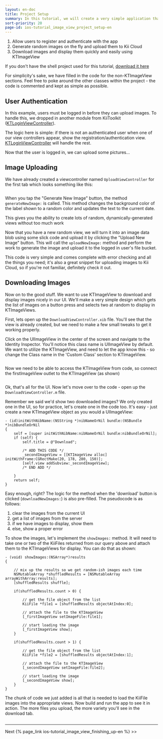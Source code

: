 ```yaml
---
layout: en-doc
title: Project Setup
summary: In this tutorial, we will create a very simple application that does the following.
sort-priority: 20
page-id: ios-tutorial_image_view_project_setup-en
---
```

1. Allow users to register and authenticate with the app
2. Generate random images on the fly and upload them to Kii Cloud
3. Download images and display them quickly and easily using KTImageView

If you don't have the shell project used for this tutorial,
[download it here](http://blog.kii.com/downloads/KTImageView/KTImageViewSample-Stubbed.zip)

For simplicity's sake, we have filled in the code for the non-KTImageView
sections. Feel free to poke around the other classes within the project - the
code is commented and kept as simple as possible.


## User Authentication

In this example, users must be logged in before they can upload images. To
handle this, we dropped in another module from KiiToolkit
([KTLoginViewController](http://documentation.kii.com/en/ktloginviewcontroller-ios)).

The logic here is simple: if there is not an authenticated user when one of our
view controllers appear, show the registration/authentication view.
[KTLoginViewController](http://documentation.kii.com/en/ktloginviewcontroller-ios)
will handle the rest.

Now that the user is logged in, we can upload some pictures...


## Image Uploading

We have already created a viewcontroller named `UploadViewController` for the
first tab which looks something like this:

<p align="center"><img src="01.png" alt="" style="border:0;" /></p>

When you tap the "Generate New Image" button, the method `generateNewImage:` is
called. This method changes the background color of the label shown to a random
color and updates the text to the current date.

This gives you the ability to create lots of random, dynamically-generated
views without too much work

Now that you have a new random view, we will turn it into an image data blob
using some slick code and upload it by clicking the "Upload New Image" button.
This will call the `uploadNewImage:` method and perform the work to generate the
image and upload it to the logged in user's file bucket.

This code is very simple and comes complete with error checking and all the
things you need; it's also a great snippet for uploading images to Kii Cloud,
so if you're not familiar, definitely check it out.


## Downloading Images

Now on to the good stuff. We want to use KTImageView to download and display
images nicely in our UI. We'll make a very simple design which gets the list of
images on a button press and selects two at random to display in KTImageViews.

First, lets open up the `DownloadViewController.xib` file. You'll see that the
view is already created, but we need to make a few small tweaks to get it
working properly.

Click on the UIImageView in the center of the screen and navigate to the
Identity Inspector. You'll notice this class name is UIImageView by default. We
want to utilize the KTImageView, and need to let the app know this - so change
the Class name in the 'Custom Class' section to KTImageView.

<p align="center"><img src="02.png" alt="" style="border:0;" /></p>

Now we need to be able to access the KTImageView from code, so connect the firstImageView outlet to the KTImageView (as shown)

<p align="center"><img src="03.png" alt="" style="border:0;" /></p>

Ok, that's all for the UI. Now let's move over to the code - open up the
`DownloadViewController.m` file.

Remember we said we'd show two downloaded images? We only created one in the
UI, so for practice, let's create one in the code too. It's easy - just create
a new KTImageView object as you would a UIImageView:

```objc
- (id)initWithNibName:(NSString *)nibNameOrNil bundle:(NSBundle *)nibBundleOrNil
{
    self = [super initWithNibName:nibNameOrNil bundle:nibBundleOrNil];
    if (self) {
        self.title = @"Download";
        
        /* ADD THIS CODE */
        _secondImageView = [[KTImageView alloc] initWithFrame:CGRectMake(20, 178, 280, 150)];
        [self.view addSubview:_secondImageView];
        /* END ADD */
        
    }
    return self;
}
```

Easy enough, right? The logic for the method when the 'download' button is
clicked (`downloadNewImages:`) is also pre-filled.  The pseudocode is as
follows:

1. clear the images from the current UI
2. get a list of images from the server
3. if we have images to display, show them
4. else, show a proper error

To show the images, let's implement the `showImages:` method. It will need to
take one or two of the KiiFiles returned from our query above and attach them
to the KTImageViews for display. You can do that as shown:

```objc
- (void) showImages:(NSArray*)results
{
    
    // mix up the results so we get random-ish images each time
    NSMutableArray *shuffledResults = [NSMutableArray arrayWithArray:results];
    [shuffledResults shuffle];

    if(shuffledResults.count > 0) {
        
        // get the file object from the list
        KiiFile *file1 = [shuffledResults objectAtIndex:0];
        
        // attach the file to the KTImageView
        [_firstImageView setImageFile:file1];
        
        // start loading the image
        [_firstImageView show];
    }
    
    if(shuffledResults.count > 1) {
        
        // get the file object from the list
        KiiFile *file2 = [shuffledResults objectAtIndex:1];

        // attach the file to the KTImageView
        [_secondImageView setImageFile:file2];

        // start loading the image
        [_secondImageView show];
    }
}
```

The chunk of code we just added is all that is needed to load the KiiFile
images into the appropriate views. Now build and run the app to see it in
action. The more files you upload, the more variety you'll see in the download
tab.

<p align="center"><img src="04.png" alt="" style="border:0;" /></p>

----

Next {% page_link ios-tutorial_image_view_finishing_up-en %} &gt;&gt;
